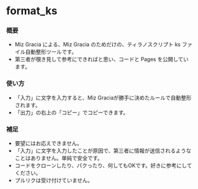 # format_ks

### 概要
- Miz Gracia による、Miz Gracia のためだけの、ティラノスクリプト ks ファイル自動整形ツールです。
- 第三者が覗き見して参考にできればと思い、コードと Pages を公開しています。

### 使い方

- 「入力」に文字を入力すると、Miz Graciaが勝手に決めたルールで自動整形されます。
- 「出力」の右上の「コピー」でコピーできます。

### 補足

- 要望にはお応えできません。
- 「入力」に文字を入力したことが原因で、第三者に情報が送信されるようなことはありません。単純で安全です。
- コードをクローンしたり、パクったり、何してもOKです。好きに参考にしてください。
- プルリクは受け付けていません。
